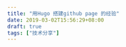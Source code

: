 ```yaml
---
title: "用Hugo 搭建github page 的经验"
date: 2019-03-02T15:56:29+08:00
draft: true
tags: ["技术分享"]
---
```


